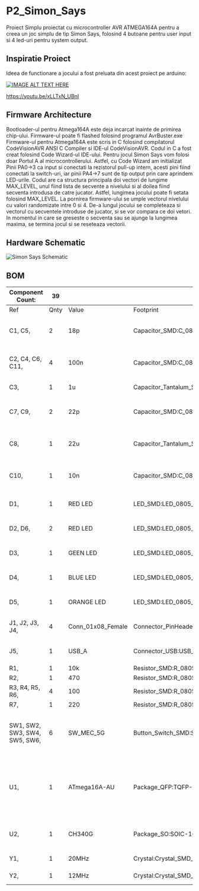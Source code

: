 # P2_Simon_Says
Proiect Simplu proiectat cu microcontroller AVR ATMEGA164A pentru a creea un joc simplu de tip Simon Says, folosind 4 butoane pentru user input si 4 led-uri pentru system output. 

## Inspiratie Proiect
Ideea de functionare a jocului a fost preluata din acest proiect pe arduino:

[![IMAGE ALT TEXT HERE](https://img.youtube.com/vi/xLLTxN_UBnI/0.jpg)](https://www.youtube.com/watch?v=xLLTxN_UBnI)

https://youtu.be/xLLTxN_UBnI

## Firmware Architecture
Bootloader-ul pentru Atmega164A este deja incarcat inainte de primirea chip-ului. Firmware-ul poate fi flashed folosind programul AvrBuster.exe
Firmware-ul pentru Atmega164A este scris in C folosind compilatorul CodeVisionAVR ANSI C Compiler si IDE-ul CodeVisionAVR. Codul in C  a fost creat folosind Code Wizard-ul IDE-ului.
Pentru jocul Simon Says vom folosi doar Portul A al microcontrollerului. Astfel, cu Code Wizard am initializat Pinii PA0->3 ca input si conectati la rezistorul pull-up intern, acesti pini fiind conectati la switch-uri, iar pinii PA4->7 sunt de tip output prin care aprindem LED-urile.
Codul are ca structura principala doi vectori de lungime MAX_LEVEL, unul fiind lista de secvente a nivelului si al doilea fiind secventa introdusa de catre jucator.
Astfel, lungimea jocului poate fi setata folosind MAX_LEVEL. La pornirea firmware-ului se umple vectorul nivelului cu valori randomizate intre 0 si 4. De-a lungul jocului se completeaza si vectorul cu secventele introduse de jucator, si se vor compara ce doi vetori. In momentul in care se greseste o secventa sau se ajunge la lungimea maxima, se termina jocul si se reseteaza vectorii.

## Hardware Schematic 
![Simon Says Schematic](https://user-images.githubusercontent.com/107213955/173852601-c4251566-8397-4a43-937b-b6ac5f7ba3bf.jpg)

## BOM 

| Component Count:               | 39   |                   |                                                            |                                                         |
|--------------------------------|------|-------------------|------------------------------------------------------------|---------------------------------------------------------|
| Ref                            | Qnty | Value             | Footprint                                                  | Description                                             |
| C1, C5,                        | 2    | 18p               | Capacitor_SMD:C_0805_2012Metric                            | Capacitor symbol for simulation only                    |
| C2, C4, C6, C11,               | 4    | 100n              | Capacitor_SMD:C_0805_2012Metric                            | Capacitor symbol for simulation only                    |
| C3,                            | 1    | 1u                | Capacitor_Tantalum_SMD:CP_EIA-3216-18_Kemet-A              | Polarized capacitor                                     |
| C7, C9,                        | 2    | 22p               | Capacitor_SMD:C_0805_2012Metric                            | Capacitor symbol for simulation only                    |
| C8,                            | 1    | 22u               | Capacitor_Tantalum_SMD:CP_EIA-3216-12_Kemet-S              | Capacitor symbol for simulation only                    |
| C10,                           | 1    | 10n               | Capacitor_SMD:C_0805_2012Metric                            | Capacitor symbol for simulation only                    |
| D1,                            | 1    | RED LED           | LED_SMD:LED_0805_2012Metric                                | Light emitting diode                                    |
| D2, D6,                        | 2    | RED  LED          | LED_SMD:LED_0805_2012Metric                                | Light emitting diode                                    |
| D3,                            | 1    | GEEN LED          | LED_SMD:LED_0805_2012Metric                                | Light emitting diode                                    |
| D4,                            | 1    | BLUE LED          | LED_SMD:LED_0805_2012Metric                                | Light emitting diode                                    |
| D5,                            | 1    | ORANGE LED        | LED_SMD:LED_0805_2012Metric                                | Light emitting diode                                    |
| J1, J2, J3, J4,                | 4    | Conn_01x08_Female | Connector_PinHeader_1.00mm:PinHeader_1x08_P1.00mm_Vertical | Generic 1x8 Connector                                   |
| J5,                            | 1    | USB_A             | Connector_USB:USB_A_Molex_67643_Horizontal                 | USB Type A connector                                    |
| R1,                            | 1    | 10k               | Resistor_SMD:R_0805_2012Metric                             | Resistor                                                |
| R2,                            | 1    | 470               | Resistor_SMD:R_0805_2012Metric                             | Resistor                                                |
| R3, R4, R5, R6,                | 4    | 100               | Resistor_SMD:R_0805_2012Metric                             | Resistor                                                |
| R7,                            | 1    | 220               | Resistor_SMD:R_0805_2012Metric                             | Resistor                                                |
| SW1, SW2, SW3, SW4, SW5, SW6,  | 6    | SW_MEC_5G         | Button_Switch_SMD:SW_MEC_5GSH9                             | MEC 5G single pole normally-open tactile switch         |
| U1,                            | 1    | ATmega16A-AU      | Package_QFP:TQFP-44_10x10mm_P0.8mm                         | 16MHz, 16kB Flash, 1kB SRAM, 512B EEPROM, JTAG, TQFP-44 |
| U2,                            | 1    | CH340G            | Package_SO:SOIC-16_3.9x9.9mm_P1.27mm                       | USB serial converter, UART, SOIC-16                     |
| Y1,                            | 1    | 20MHz             | Crystal:Crystal_SMD_HC49-SD_HandSoldering                  | Two pin crystal                                         |
| Y2,                            | 1    | 12MHz             | Crystal:Crystal_SMD_HC49-SD_HandSoldering                  | Two pin crystal                                         |
